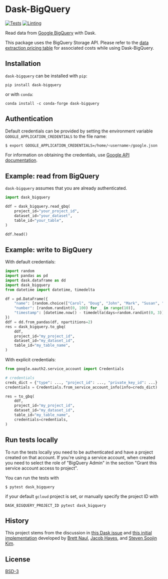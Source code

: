 # Dask-BigQuery

[![Tests](https://github.com/coiled/dask-bigquery/actions/workflows/tests.yml/badge.svg)](https://github.com/coiled/dask-bigquery/actions/workflows/tests.yml) [![Linting](https://github.com/coiled/dask-bigquery/actions/workflows/pre-commit.yml/badge.svg)](https://github.com/coiled/dask-bigquery/actions/workflows/pre-commit.yml)

Read data from [Google BigQuery](https://cloud.google.com/bigquery) with Dask.

This package uses the BigQuery Storage API. Please refer to the [data extraction pricing table](https://cloud.google.com/bigquery/pricing#data_extraction_pricing) for associated costs while using Dask-BigQuery.

## Installation

`dask-bigquery` can be installed with `pip`:

```
pip install dask-bigquery
```

or with `conda`:

```
conda install -c conda-forge dask-bigquery
```

## Authentication

Default credentials can be provided by setting the environment variable `GOOGLE_APPLICATION_CREDENTIALS` to the file name:

```sh
$ export GOOGLE_APPLICATION_CREDENTIALS=/home/<username>/google.json
```

For information on obtaining the credentials, use [Google API documentation](https://developers.google.com/workspace/guides/create-credentials).

## Example: read from BigQuery

`dask-bigquery` assumes that you are already authenticated. 

```python
import dask_bigquery

ddf = dask_bigquery.read_gbq(
    project_id="your_project_id",
    dataset_id="your_dataset",
    table_id="your_table",
)

ddf.head()
```
## Example: write to BigQuery

With default credentials:

```python
import random
import pandas as pd
import dask.dataframe as dd
import dask_bigquery
from datetime import datetime, timedelta

df = pd.DataFrame({
    "name": [random.choice(["Carol", "Doug", "John", "Mark", "Susan", "Jing-Mei"]) for _ in range(10)],
    "number": [random.randint(0, 100) for _ in range(10)],
    "timestamp": [datetime.now() - timedelta(days=random.randint(0, 3)) for _ in range(10)]
})
ddf = dd.from_pandas(df, npartitions=2)
res = dask_bigquery.to_gbq(
    ddf,
    project_id="my_project_id",
    dataset_id="my_dataset_id",
    table_id="my_table_name",
)
```

With explicit credentials:

```python
from google.oauth2.service_account import Credentials

# credentials
creds_dict = {"type": ..., "project_id": ..., "private_key_id": ...}
credentials = Credentials.from_service_account_info(info=creds_dict)

res = to_gbq(
    ddf,
    project_id="my_project_id",
    dataset_id="my_dataset_id",
    table_id="my_table_name",
    credentials=credentials,
)
```

## Run tests locally

To run the tests locally you need to be authenticated and have a project created on that account. If you're using a service account, when created you need to select the role of "BigQuery Admin" in the section "Grant this service account access to project". 

You can run the tests with

`$ pytest dask_bigquery`

if your default `gcloud` project is set, or manually specify the project ID with

`DASK_BIGQUERY_PROJECT_ID pytest dask_bigquery`

## History

This project stems from the discussion in
[this Dask issue](https://github.com/dask/dask/issues/3121) and
[this initial implementation](https://gist.github.com/bnaul/4819f045ccbee160b60a530b6cfc0c98#file-dask_bigquery-py)
developed by [Brett Naul](https://github.com/bnaul), [Jacob Hayes](https://github.com/JacobHayes),
and [Steven Soojin Kim](https://github.com/mikss).

## License 

[BSD-3](LICENSE)
